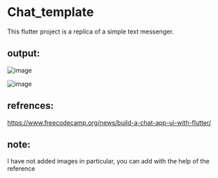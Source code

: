 # Chat_template

This flutter project is a replica of a simple text messenger. 


 
## output:

![image](https://user-images.githubusercontent.com/23033867/124635716-5ad7e300-dea5-11eb-9c5b-b4a73c9528d6.png)

![image](https://user-images.githubusercontent.com/23033867/124635748-688d6880-dea5-11eb-9880-5b425461265c.png)


 
 ## refrences:

https://www.freecodecamp.org/news/build-a-chat-app-ui-with-flutter/

## note:
I have not added images in particular, you can add with the help of the reference

